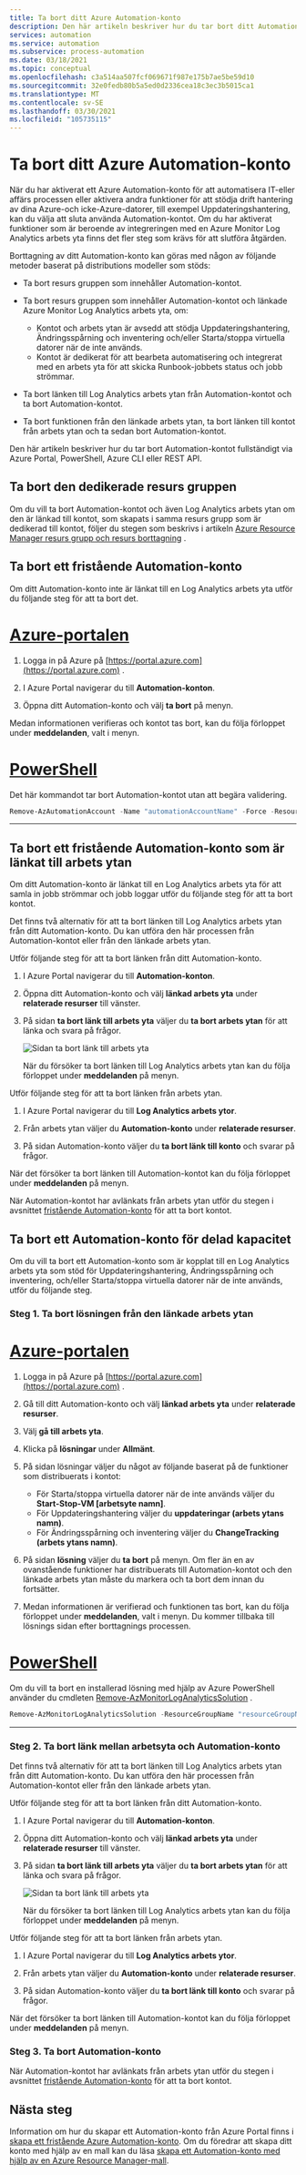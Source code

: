 ```yaml
---
title: Ta bort ditt Azure Automation-konto
description: Den här artikeln beskriver hur du tar bort ditt Automation-konto i olika konfigurations scenarier.
services: automation
ms.service: automation
ms.subservice: process-automation
ms.date: 03/18/2021
ms.topic: conceptual
ms.openlocfilehash: c3a514aa507fcf069671f987e175b7ae5be59d10
ms.sourcegitcommit: 32e0fedb80b5a5ed0d2336cea18c3ec3b5015ca1
ms.translationtype: MT
ms.contentlocale: sv-SE
ms.lasthandoff: 03/30/2021
ms.locfileid: "105735115"
---
```

# <a name="how-to-delete-your-azure-automation-account"></a>Ta bort ditt Azure Automation-konto

När du har aktiverat ett Azure Automation-konto för att automatisera IT-eller affärs processen eller aktivera andra funktioner för att stödja drift hantering av dina Azure-och icke-Azure-datorer, till exempel Uppdateringshantering, kan du välja att sluta använda Automation-kontot. Om du har aktiverat funktioner som är beroende av integreringen med en Azure Monitor Log Analytics arbets yta finns det fler steg som krävs för att slutföra åtgärden.

Borttagning av ditt Automation-konto kan göras med någon av följande metoder baserat på distributions modeller som stöds:

* Ta bort resurs gruppen som innehåller Automation-kontot.
* Ta bort resurs gruppen som innehåller Automation-kontot och länkade Azure Monitor Log Analytics arbets yta, om:

    * Kontot och arbets ytan är avsedd att stödja Uppdateringshantering, Ändringsspårning och inventering och/eller Starta/stoppa virtuella datorer när de inte används.
    * Kontot är dedikerat för att bearbeta automatisering och integrerat med en arbets yta för att skicka Runbook-jobbets status och jobb strömmar.

* Ta bort länken till Log Analytics arbets ytan från Automation-kontot och ta bort Automation-kontot.
* Ta bort funktionen från den länkade arbets ytan, ta bort länken till kontot från arbets ytan och ta sedan bort Automation-kontot.

Den här artikeln beskriver hur du tar bort Automation-kontot fullständigt via Azure Portal, PowerShell, Azure CLI eller REST API.

## <a name="delete-the-dedicated-resource-group"></a>Ta bort den dedikerade resurs gruppen

Om du vill ta bort Automation-kontot och även Log Analytics arbets ytan om den är länkad till kontot, som skapats i samma resurs grupp som är dedikerad till kontot, följer du stegen som beskrivs i artikeln [Azure Resource Manager resurs grupp och resurs borttagning](../azure-resource-manager/management/delete-resource-group.md) .

## <a name="delete-a-standalone-automation-account"></a>Ta bort ett fristående Automation-konto

Om ditt Automation-konto inte är länkat till en Log Analytics arbets yta utför du följande steg för att ta bort det.

# <a name="azure-portal"></a>[Azure-portalen](#tab/azure-portal)

1. Logga in på Azure på [https://portal.azure.com](https://portal.azure.com) .

2. I Azure Portal navigerar du till **Automation-konton**.

3. Öppna ditt Automation-konto och välj **ta bort** på menyn.

Medan informationen verifieras och kontot tas bort, kan du följa förloppet under **meddelanden**, valt i menyn.

# <a name="powershell"></a>[PowerShell](#tab/azure-powershell)

Det här kommandot tar bort Automation-kontot utan att begära validering.

```powershell
Remove-AzAutomationAccount -Name "automationAccountName" -Force -ResourceGroupName "resourceGroupName"
```

---

## <a name="delete-a-standalone-automation-account-linked-to-workspace"></a>Ta bort ett fristående Automation-konto som är länkat till arbets ytan

Om ditt Automation-konto är länkat till en Log Analytics arbets yta för att samla in jobb strömmar och jobb loggar utför du följande steg för att ta bort kontot.

Det finns två alternativ för att ta bort länken till Log Analytics arbets ytan från ditt Automation-konto. Du kan utföra den här processen från Automation-kontot eller från den länkade arbets ytan.

Utför följande steg för att ta bort länken från ditt Automation-konto.

1. I Azure Portal navigerar du till **Automation-konton**.

2. Öppna ditt Automation-konto och välj **länkad arbets yta** under **relaterade resurser** till vänster.

3. På sidan **ta bort länk till arbets yta** väljer du **ta bort arbets ytan** för att länka och svara på frågor.

   ![Sidan ta bort länk till arbets yta](media/automation-solution-vm-management-remove/automation-unlink-workspace-blade.png)

    När du försöker ta bort länken till Log Analytics arbets ytan kan du följa förloppet under **meddelanden** på menyn.

Utför följande steg för att ta bort länken från arbets ytan.

1. I Azure Portal navigerar du till **Log Analytics arbets ytor**.

2. Från arbets ytan väljer du **Automation-konto** under **relaterade resurser**.

3. På sidan Automation-konto väljer du **ta bort länk till konto** och svarar på frågor.

När det försöker ta bort länken till Automation-kontot kan du följa förloppet under **meddelanden** på menyn.

När Automation-kontot har avlänkats från arbets ytan utför du stegen i avsnittet [fristående Automation-konto](#delete-a-standalone-automation-account) för att ta bort kontot.

## <a name="delete-a-shared-capability-automation-account"></a>Ta bort ett Automation-konto för delad kapacitet

Om du vill ta bort ett Automation-konto som är kopplat till en Log Analytics arbets yta som stöd för Uppdateringshantering, Ändringsspårning och inventering, och/eller Starta/stoppa virtuella datorer när de inte används, utför du följande steg.

### <a name="step-1-delete-the-solution-from-the-linked-workspace"></a>Steg 1. Ta bort lösningen från den länkade arbets ytan

# <a name="azure-portal"></a>[Azure-portalen](#tab/azure-portal)

1. Logga in på Azure på [https://portal.azure.com](https://portal.azure.com) .

2. Gå till ditt Automation-konto och välj **länkad arbets yta** under **relaterade resurser**.

3. Välj **gå till arbets yta**.

4. Klicka på **lösningar** under **Allmänt**.

5. På sidan lösningar väljer du något av följande baserat på de funktioner som distribuerats i kontot:

    * För Starta/stoppa virtuella datorer när de inte används väljer du **Start-Stop-VM [arbetsyte namn]**.
    * För Uppdateringshantering väljer du **uppdateringar (arbets ytans namn)**.
    * För Ändringsspårning och inventering väljer du **ChangeTracking (arbets ytans namn)**.

6. På sidan **lösning** väljer du **ta bort** på menyn. Om fler än en av ovanstående funktioner har distribuerats till Automation-kontot och den länkade arbets ytan måste du markera och ta bort dem innan du fortsätter.

7. Medan informationen är verifierad och funktionen tas bort, kan du följa förloppet under **meddelanden**, valt i menyn. Du kommer tillbaka till lösnings sidan efter borttagnings processen.

# <a name="powershell"></a>[PowerShell](#tab/azure-powershell)

Om du vill ta bort en installerad lösning med hjälp av Azure PowerShell använder du cmdleten [Remove-AzMonitorLogAnalyticsSolution](/powershell/module/az.monitoringsolutions/remove-azmonitorloganalyticssolution) .

```powershell
Remove-AzMonitorLogAnalyticsSolution -ResourceGroupName "resourceGroupName" -Name "solutionName"
```

---

### <a name="step-2-unlink-workspace-from-automation-account"></a>Steg 2. Ta bort länk mellan arbetsyta och Automation-konto

Det finns två alternativ för att ta bort länken till Log Analytics arbets ytan från ditt Automation-konto. Du kan utföra den här processen från Automation-kontot eller från den länkade arbets ytan.

Utför följande steg för att ta bort länken från ditt Automation-konto.

1. I Azure Portal navigerar du till **Automation-konton**.

2. Öppna ditt Automation-konto och välj **länkad arbets yta** under **relaterade resurser** till vänster.

3. På sidan **ta bort länk till arbets yta** väljer du **ta bort arbets ytan** för att länka och svara på frågor.

   ![Sidan ta bort länk till arbets yta](media/automation-solution-vm-management-remove/automation-unlink-workspace-blade.png)

    När du försöker ta bort länken till Log Analytics arbets ytan kan du följa förloppet under **meddelanden** på menyn.

Utför följande steg för att ta bort länken från arbets ytan.

1. I Azure Portal navigerar du till **Log Analytics arbets ytor**.

2. Från arbets ytan väljer du **Automation-konto** under **relaterade resurser**.

3. På sidan Automation-konto väljer du **ta bort länk till konto** och svarar på frågor.

När det försöker ta bort länken till Automation-kontot kan du följa förloppet under **meddelanden** på menyn.

### <a name="step-3-delete-automation-account"></a>Steg 3. Ta bort Automation-konto

När Automation-kontot har avlänkats från arbets ytan utför du stegen i avsnittet [fristående Automation-konto](#delete-a-standalone-automation-account) för att ta bort kontot.

## <a name="next-steps"></a>Nästa steg

Information om hur du skapar ett Automation-konto från Azure Portal finns i [skapa ett fristående Azure Automation-konto](automation-create-standalone-account.md). Om du föredrar att skapa ditt konto med hjälp av en mall kan du läsa [skapa ett Automation-konto med hjälp av en Azure Resource Manager-mall](quickstart-create-automation-account-template.md).